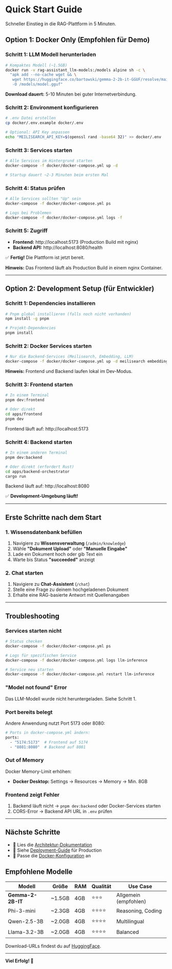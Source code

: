 # Quick Start Guide

Schneller Einstieg in die RAG-Plattform in 5 Minuten.

## Option 1: Docker Only (Empfohlen für Demo)

### Schritt 1: LLM Modell herunterladen

```bash
# Kompaktes Modell (~1.5GB)
docker run -v rag-assistant_llm-models:/models alpine sh -c \
  "apk add --no-cache wget && \
   wget https://huggingface.co/bartowski/gemma-2-2b-it-GGUF/resolve/main/gemma-2-2b-it-Q4_K_M.gguf \
   -O /models/model.gguf"
```

**Download dauert:** 5-10 Minuten bei guter Internetverbindung.

### Schritt 2: Environment konfigurieren

```bash
# .env Datei erstellen
cp docker/.env.example docker/.env

# Optional: API Key anpassen
echo "MEILISEARCH_API_KEY=$(openssl rand -base64 32)" >> docker/.env
```

### Schritt 3: Services starten

```bash
# Alle Services im Hintergrund starten
docker-compose -f docker/docker-compose.yml up -d

# Startup dauert ~2-3 Minuten beim ersten Mal
```

### Schritt 4: Status prüfen

```bash
# Alle Services sollten "Up" sein
docker-compose -f docker/docker-compose.yml ps

# Logs bei Problemen
docker-compose -f docker/docker-compose.yml logs -f
```

### Schritt 5: Zugriff

- **Frontend:** http://localhost:5173 (Production Build mit nginx)
- **Backend API:** http://localhost:8080/health

✅ **Fertig!** Die Plattform ist jetzt bereit.

**Hinweis:** Das Frontend läuft als Production Build in einem nginx Container.

---

## Option 2: Development Setup (für Entwickler)

### Schritt 1: Dependencies installieren

```bash
# Pnpm global installieren (falls noch nicht vorhanden)
npm install -g pnpm

# Projekt-Dependencies
pnpm install
```

### Schritt 2: Docker Services starten

```bash
# Nur die Backend-Services (Meilisearch, Embedding, LLM)
docker-compose -f docker/docker-compose.yml up -d meilisearch embedding-api llm-inference
```

**Hinweis:** Frontend und Backend laufen lokal im Dev-Modus.

### Schritt 3: Frontend starten

```bash
# In einem Terminal
pnpm dev:frontend

# Oder direkt
cd apps/frontend
pnpm dev
```

Frontend läuft auf: http://localhost:5173

### Schritt 4: Backend starten

```bash
# In einem anderen Terminal
pnpm dev:backend

# Oder direkt (erfordert Rust)
cd apps/backend-orchestrator
cargo run
```

Backend läuft auf: http://localhost:8080

✅ **Development-Umgebung läuft!**

---

## Erste Schritte nach dem Start

### 1. Wissensdatenbank befüllen

1. Navigiere zu **Wissensverwaltung** (`/admin/knowledge`)
2. Wähle **"Dokument Upload"** oder **"Manuelle Eingabe"**
3. Lade ein Dokument hoch oder gib Text ein
4. Warte bis Status **"succeeded"** anzeigt

### 2. Chat starten

1. Navigiere zu **Chat-Assistent** (`/chat`)
2. Stelle eine Frage zu deinem hochgeladenen Dokument
3. Erhalte eine RAG-basierte Antwort mit Quellenangaben

---

## Troubleshooting

### Services starten nicht

```bash
# Status checken
docker-compose -f docker/docker-compose.yml ps

# Logs für spezifischen Service
docker-compose -f docker/docker-compose.yml logs llm-inference

# Service neu starten
docker-compose -f docker/docker-compose.yml restart llm-inference
```

### "Model not found" Error

Das LLM-Modell wurde nicht heruntergeladen. Siehe Schritt 1.

### Port bereits belegt

Andere Anwendung nutzt Port 5173 oder 8080:

```bash
# Ports in docker-compose.yml ändern:
ports:
  - "5174:5173"  # Frontend auf 5174
  - "8081:8080"  # Backend auf 8081
```

### Out of Memory

Docker Memory-Limit erhöhen:
- **Docker Desktop:** Settings → Resources → Memory → Min. 8GB

### Frontend zeigt Fehler

1. Backend läuft nicht → `pnpm dev:backend` oder Docker-Services starten
2. CORS-Error → Backend API URL in `.env` prüfen

---

## Nächste Schritte

- 📖 Lies die [Architektur-Dokumentation](./docs/ARCHITECTURE.md)
- 🚀 Siehe [Deployment-Guide](./docs/DEPLOYMENT.md) für Production
- 🔧 Passe die [Docker-Konfiguration](./docker/docker-compose.yml) an

## Empfohlene Modelle

| Modell | Größe | RAM | Qualität | Use Case |
|--------|-------|-----|----------|----------|
| **Gemma-2-2B-IT** | ~1.5GB | 4GB | ⭐⭐⭐ | Allgemein (empfohlen) |
| Phi-3-mini | ~2.3GB | 4GB | ⭐⭐⭐⭐ | Reasoning, Coding |
| Qwen-2.5-3B | ~2.0GB | 4GB | ⭐⭐⭐⭐ | Multilingual |
| Llama-3.2-3B | ~2.0GB | 4GB | ⭐⭐⭐⭐ | Balanced |

Download-URLs findest du auf [HuggingFace](https://huggingface.co/models?library=gguf).

---

**Viel Erfolg! 🚀**
